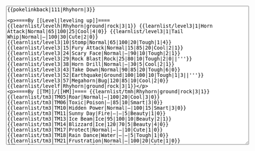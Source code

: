</p><textarea readonly="" accesskey="," id="wpTextbox1" cols="80" rows="25" style="" class="mw-editfont-monospace" lang="en" dir="ltr" name="wpTextbox1">{{pokelinkback|111|Rhyhorn|3}}

====By [[Level|leveling up]]====
{{learnlist/levelh|Rhyhorn|ground|rock|3|1}}
{{learnlist/level3|1|Horn Attack|Normal|65|100|25|Cool|4|0}}
{{learnlist/level3|1|Tail Whip|Normal|—|100|30|Cute|2|0}}
{{learnlist/level3|10|Stomp|Normal|65|100|20|Tough|1|4}}
{{learnlist/level3|15|Fury Attack|Normal|15|85|20|Cool|2|1}}
{{learnlist/level3|24|Scary Face|Normal|—|90|10|Tough|2|1}}
{{learnlist/level3|29|Rock Blast|Rock|25|80|10|Tough|2|0||'''}}
{{learnlist/level3|38|Horn Drill|Normal|—|30|5|Cool|2|1}}
{{learnlist/level3|43|Take Down|Normal|90|85|20|Tough|6|0}}
{{learnlist/level3|52|Earthquake|Ground|100|100|10|Tough|1|3||'''}}
{{learnlist/level3|57|Megahorn|Bug|120|85|10|Cool|2|0}}
{{learnlist/levelf|Rhyhorn|ground|rock|3|1}}

====By [[TM]]/[[HM]]====
{{learnlist/tmh|Rhyhorn|ground|rock|3|1}}
{{learnlist/tm3|TM05|Roar|Normal|—|100|20|Cool|3|0}}
{{learnlist/tm3|TM06|Toxic|Poison|—|85|10|Smart|3|0}}
{{learnlist/tm3|TM10|Hidden Power|Normal|—|100|15|Smart|3|0}}
{{learnlist/tm3|TM11|Sunny Day|Fire|—|—|5|Beauty|1|0}}
{{learnlist/tm3|TM13|Ice Beam|Ice|95|100|10|Beauty|2|1}}
{{learnlist/tm3|TM14|Blizzard|Ice|120|70|5|Beauty|4|0}}
{{learnlist/tm3|TM17|Protect|Normal|—|—|10|Cute|1|0}}
{{learnlist/tm3|TM18|Rain Dance|Water|—|—|5|Tough|1|0}}
{{learnlist/tm3|TM21|Frustration|Normal|—|100|20|Cute|1|0}}
{{learnlist/tm3|TM23|Iron Tail|Steel|100|75|15|Cool|1|4}}
{{learnlist/tm3|TM24|Thunderbolt|Electric|95|100|15|Cool|4|0}}
{{learnlist/tm3|TM25|Thunder|Electric|120|70|10|Cool|2|2}}
{{learnlist/tm3|TM26|Earthquake|Ground|100|100|10|Tough|1|3||'''}}
{{learnlist/tm3|TM27|Return|Normal|—|100|20|Cute|1|0}}
{{learnlist/tm3|TM28|Dig|Ground|60|100|10|Smart|1|0||'''}}
{{learnlist/tm3|TM32|Double Team|Normal|—|—|15|Cool|2|0}}
{{learnlist/tm3|TM34|Shock Wave|Electric|60|—|20|Cool|2|0}}
{{learnlist/tm3|TM35|Flamethrower|Fire|95|100|15|Beauty|4|0}}
{{learnlist/tm3|TM37|Sandstorm|Rock|—|—|10|Tough|3|0}}
{{learnlist/tm3|TM38|Fire Blast|Fire|120|85|5|Beauty|4|0}}
{{learnlist/tm3|TM39|Rock Tomb|Rock|50|80|10|Smart|3|0||'''}}
{{learnlist/tm3|TM42|Facade|Normal|70|100|20|Cute|2|0}}
{{learnlist/tm3|TM43|Secret Power|Normal|70|100|20|Smart|1|0}}
{{learnlist/tm3|TM44|Rest|Psychic|—|—|10|Cute|2|0}}
{{learnlist/tm3|TM45|Attract|Normal|—|100|15|Cute|2|0}}
{{learnlist/tm3|TM46|Thief|Dark|40|100|10|Tough|1|0}}
{{learnlist/tm3|HM04|Strength|Normal|80|100|15|Tough|2|1}}
{{learnlist/tm3|HM06|Rock Smash|Fighting|20|100|15|Tough|1|0}}
{{learnlist/tmf|Rhyhorn|ground|rock|3|1}}

====By {{pkmn|breeding}}====
{{learnlist/breedh|Rhyhorn|ground|rock|3|1}}
{{learnlist/breed3|{{MSP/3|287|Slakoth}}{{MSP/3|288|Vigoroth}}{{MSP/3|289|Slaking}}|Counter|Fighting|—|100|20|Tough|2|0}}
{{learnlist/breed3|{{MSP/3|203|Girafarig}}{{MSP/3|209|Snubbull}}{{MSP/3|210|Granbull}}{{MSP/3|228|Houndour}}{{MSP/3|229|Houndoom}}{{MSP/3|246|Larvitar}}&lt;br>{{MSP/3|247|Pupitar}}{{MSP/3|248|Tyranitar}}{{MSP/3|261|Poochyena}}{{MSP/3|262|Mightyena}}{{MSP/3|303|Mawile}}{{MSP/3|336|Seviper}}|Crunch|Dark|80|100|15|Tough|1|4}}
{{learnlist/breed3|{{MSP/3|335|Zangoose}}|Crush Claw|Normal|75|95|10|Cool|1|4}}
{{learnlist/breed3|{{MSP/3|079|Slowpoke}}{{MSP/3|080|Slowbro}}{{MSP/3|199|Slowking}}{{MSP/3|324|Torkoal}}|Curse|???|—|—|10|Tough|3|0}}
{{learnlist/breed3|{{MSP/3|050|Diglett}}{{MSP/3|051|Dugtrio}}{{MSP/3|322|Numel}}{{MSP/3|323|Camerupt}}|Magnitude|Ground|—|100|30|Tough|1|0||'''}}
{{learnlist/breed3|{{MSP/3|288|Vigoroth}}{{MSP/3|289|Slaking}}|Reversal|Fighting|—|100|15|Cool|2|0}}
{{learnlist/breed3|{{MSP/3|246|Larvitar}}{{MSP/3|247|Pupitar}}{{MSP/3|248|Tyranitar}}{{MSP/3|323|Camerupt}}|Rock Slide|Rock|75|90|10|Tough|1|3||'''}}
{{learnlist/breed3|{{MSP/3|083|Farfetch'd}}{{MSP/3|335|Zangoose}}{{MSP/3|359|Absol}}|Swords Dance|Normal|—|—|30|Beauty|1|0}}
{{learnlist/breedf|Rhyhorn|ground|rock|3|1}}

====By [[Move Tutor|tutoring]]====
{{learnlist/tutorh|Rhyhorn|ground|rock|3|1}}
{{learnlist/tutor3|Body Slam|Normal|85|100|15|Tough|1|4|||yes|yes|yes}}
{{learnlist/tutor3|Counter|Fighting|—|100|20|Tough|2|0|||yes|yes|no}}
{{learnlist/tutor3|Double-Edge|Normal|120|100|15|Tough|6|0|||yes|yes|yes}}
{{learnlist/tutor3|Endure|Normal|—|—|10|Tough|2|0|||no|yes|no}}
{{learnlist/tutor3|Icy Wind|Ice|55|95|15|Beauty|1|3|||no|yes|yes}}
{{learnlist/tutor3|Mimic|Normal|—|—|10|Cute|1|0|||yes|yes|yes}}
{{learnlist/tutor3|Mud-Slap|Ground|20|100|10|Cute|2|1||'''|no|yes|no}}
{{learnlist/tutor3|Rock Slide|Rock|75|90|10|Tough|1|3||'''|yes|yes|no}}
{{learnlist/tutor3|Rollout|Rock|30|90|20|Tough|3|0||'''|no|yes|no}}
{{learnlist/tutor3|Sleep Talk|Normal|—|—|10|Cute|3|0|||no|yes|no}}
{{learnlist/tutor3|Snore|Normal|40|100|15|Cute|4|0|||no|yes|no}}
{{learnlist/tutor3|Substitute|Normal|—|—|10|Smart|2|0|||yes|yes|yes}}
{{learnlist/tutor3|Swagger|Normal|—|90|15|Cute|2|0|||no|yes|yes}}
{{learnlist/tutor3|Swords Dance|Normal|—|—|30|Beauty|1|0|||yes|yes|no}}
{{learnlist/tutorf|Rhyhorn|ground|rock|3|1}}

[[fr:Rhinocorne/Génération 3]]
[[it:Rhyhorn/Mosse apprese in terza generazione]]
[[ja:サイホーン/第六世代以前のおぼえるわざ]]
[[zh:独角犀牛/第三世代招式表]]
